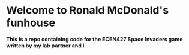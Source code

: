 # Welcome to Ronald McDonald's funhouse

**This is a repo containing code for the ECEN427 Space Invaders game written by my lab partner and I.**

